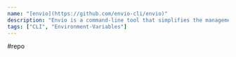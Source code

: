 ```yaml
---
name: "[envio](https://github.com/envio-cli/envio)"
description: "Envio is a command-line tool that simplifies the management of environment variables across multiple profiles. It allows users to easily switch between different configurations and apply them to their current environment"
tags: ["CLI", "Environment-Variables"]
---
```

#repo